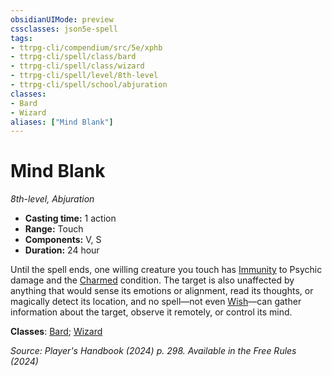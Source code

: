 ```yaml
---
obsidianUIMode: preview
cssclasses: json5e-spell
tags:
- ttrpg-cli/compendium/src/5e/xphb
- ttrpg-cli/spell/class/bard
- ttrpg-cli/spell/class/wizard
- ttrpg-cli/spell/level/8th-level
- ttrpg-cli/spell/school/abjuration
classes:
- Bard
- Wizard
aliases: ["Mind Blank"]
---
```

# Mind Blank
*8th-level, Abjuration*  


- **Casting time:** 1 action
- **Range:** Touch
- **Components:** V, S
- **Duration:** 24 hour

Until the spell ends, one willing creature you touch has [Immunity](3-Mechanics/CLI/rules/variant-rules/immunity-xphb.md) to Psychic damage and the [Charmed](3-Mechanics/CLI/rules/conditions.md#Charmed) condition. The target is also unaffected by anything that would sense its emotions or alignment, read its thoughts, or magically detect its location, and no spell—not even [Wish](3-Mechanics/CLI/spells/wish-xphb.md)—can gather information about the target, observe it remotely, or control its mind.

**Classes**: [Bard](list-spells-classes-bard); [Wizard](list-spells-classes-wizard)

*Source: Player's Handbook (2024) p. 298. Available in the Free Rules (2024)*